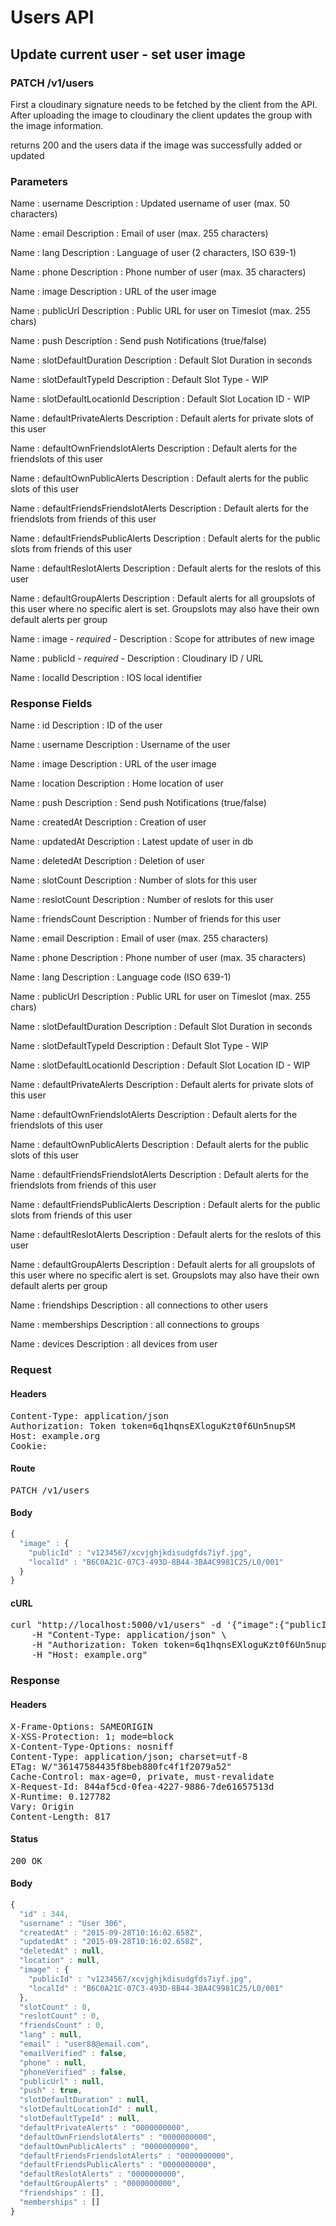 # Users API

## Update current user - set user image

### PATCH /v1/users

First a cloudinary signature needs to be fetched by the client from the API. After uploading the image to cloudinary the client updates the group with the image information.

returns 200 and the users data if the image was successfully added or updated

### Parameters

Name : username
Description : Updated username of user (max. 50 characters)

Name : email
Description : Email of user (max. 255 characters)

Name : lang
Description : Language of user (2 characters, ISO 639-1)

Name : phone
Description : Phone number of user (max. 35 characters)

Name : image
Description : URL of the user image

Name : publicUrl
Description : Public URL for user on Timeslot (max. 255 chars)

Name : push
Description : Send push Notifications (true/false)

Name : slotDefaultDuration
Description : Default Slot Duration in seconds

Name : slotDefaultTypeId
Description : Default Slot Type - WIP

Name : slotDefaultLocationId
Description : Default Slot Location ID - WIP

Name : defaultPrivateAlerts
Description : Default alerts for private slots of this user

Name : defaultOwnFriendslotAlerts
Description : Default alerts for the friendslots of this user

Name : defaultOwnPublicAlerts
Description : Default alerts for the public slots of this user

Name : defaultFriendsFriendslotAlerts
Description : Default alerts for the friendslots from friends of this user

Name : defaultFriendsPublicAlerts
Description : Default alerts for the public slots from friends of this user

Name : defaultReslotAlerts
Description : Default alerts for the reslots of this user

Name : defaultGroupAlerts
Description : Default alerts for all groupslots of this user where no specific alert is set. Groupslots may also have their own default alerts per group

Name : image *- required -*
Description : Scope for attributes of new image

Name : publicId *- required -*
Description : Cloudinary ID / URL

Name : localId
Description : IOS local identifier


### Response Fields

Name : id
Description : ID of the user

Name : username
Description : Username of the user

Name : image
Description : URL of the user image

Name : location
Description : Home location of user

Name : push
Description : Send push Notifications (true/false)

Name : createdAt
Description : Creation of user

Name : updatedAt
Description : Latest update of user in db

Name : deletedAt
Description : Deletion of user

Name : slotCount
Description : Number of slots for this user

Name : reslotCount
Description : Number of reslots for this user

Name : friendsCount
Description : Number of friends for this user

Name : email
Description : Email of user (max. 255 characters)

Name : phone
Description : Phone number of user (max. 35 characters)

Name : lang
Description : Language code (ISO 639-1)

Name : publicUrl
Description : Public URL for user on Timeslot (max. 255 chars)

Name : slotDefaultDuration
Description : Default Slot Duration in seconds

Name : slotDefaultTypeId
Description : Default Slot Type - WIP

Name : slotDefaultLocationId
Description : Default Slot Location ID - WIP

Name : defaultPrivateAlerts
Description : Default alerts for private slots of this user

Name : defaultOwnFriendslotAlerts
Description : Default alerts for the friendslots of this user

Name : defaultOwnPublicAlerts
Description : Default alerts for the public slots of this user

Name : defaultFriendsFriendslotAlerts
Description : Default alerts for the friendslots from friends of this user

Name : defaultFriendsPublicAlerts
Description : Default alerts for the public slots from friends of this user

Name : defaultReslotAlerts
Description : Default alerts for the reslots of this user

Name : defaultGroupAlerts
Description : Default alerts for all groupslots of this user where no specific alert is set. Groupslots may also have their own default alerts per group

Name : friendships
Description : all connections to other users

Name : memberships
Description : all connections to groups

Name : devices
Description : all devices from user

### Request

#### Headers

<pre>Content-Type: application/json
Authorization: Token token=6q1hqnsEXloguKzt0f6Un5nupSM
Host: example.org
Cookie: </pre>

#### Route

<pre>PATCH /v1/users</pre>

#### Body
```javascript
{
  "image" : {
    "publicId" : "v1234567/xcvjghjkdisudgfds7iyf.jpg",
    "localId" : "B6C0A21C-07C3-493D-8B44-3BA4C9981C25/L0/001"
  }
}
```


#### cURL

<pre class="request">curl &quot;http://localhost:5000/v1/users&quot; -d &#39;{&quot;image&quot;:{&quot;publicId&quot;:&quot;v1234567/xcvjghjkdisudgfds7iyf.jpg&quot;,&quot;localId&quot;:&quot;B6C0A21C-07C3-493D-8B44-3BA4C9981C25/L0/001&quot;}}&#39; -X PATCH \
	-H &quot;Content-Type: application/json&quot; \
	-H &quot;Authorization: Token token=6q1hqnsEXloguKzt0f6Un5nupSM&quot; \
	-H &quot;Host: example.org&quot;</pre>

### Response

#### Headers

<pre>X-Frame-Options: SAMEORIGIN
X-XSS-Protection: 1; mode=block
X-Content-Type-Options: nosniff
Content-Type: application/json; charset=utf-8
ETag: W/&quot;36147584435f8beb880fc4f1f2079a52&quot;
Cache-Control: max-age=0, private, must-revalidate
X-Request-Id: 844af5cd-0fea-4227-9886-7de61657513d
X-Runtime: 0.127782
Vary: Origin
Content-Length: 817</pre>

#### Status

<pre>200 OK</pre>

#### Body

```javascript
{
  "id" : 344,
  "username" : "User 306",
  "createdAt" : "2015-09-28T10:16:02.658Z",
  "updatedAt" : "2015-09-28T10:16:02.658Z",
  "deletedAt" : null,
  "location" : null,
  "image" : {
    "publicId" : "v1234567/xcvjghjkdisudgfds7iyf.jpg",
    "localId" : "B6C0A21C-07C3-493D-8B44-3BA4C9981C25/L0/001"
  },
  "slotCount" : 0,
  "reslotCount" : 0,
  "friendsCount" : 0,
  "lang" : null,
  "email" : "user88@email.com",
  "emailVerified" : false,
  "phone" : null,
  "phoneVerified" : false,
  "publicUrl" : null,
  "push" : true,
  "slotDefaultDuration" : null,
  "slotDefaultLocationId" : null,
  "slotDefaultTypeId" : null,
  "defaultPrivateAlerts" : "0000000000",
  "defaultOwnFriendslotAlerts" : "0000000000",
  "defaultOwnPublicAlerts" : "0000000000",
  "defaultFriendsFriendslotAlerts" : "0000000000",
  "defaultFriendsPublicAlerts" : "0000000000",
  "defaultReslotAlerts" : "0000000000",
  "defaultGroupAlerts" : "0000000000",
  "friendships" : [],
  "memberships" : []
}
```
